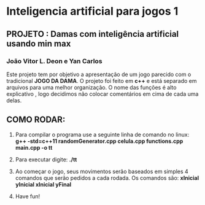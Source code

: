 # Inteligencia artificial para jogos 1

## PROJETO : Damas com inteligência artificial usando min max

### João Vitor L. Deon e Yan Carlos


Este projeto tem por objetivo a apresentação de um jogo parecido com o tradicional **JOGO DA DAMA**.
O projeto foi feito em **c++** e está separado em arquivos para uma melhor organização.
O nome das funções é alto explicativo , logo decidimos não colocar comentários em cima de cada uma delas.

## COMO RODAR:

1) Para compilar o programa use a seguinte linha de comando no linux:
**g++ -std=c++11 randomGenerator.cpp celula.cpp functions.cpp main.cpp -o tt**

2) Para executar digite:
**./tt**

3) Ao começar o jogo, seus movimentos serão baseados em simples 4 comandos que serão pedidos a cada rodada.
Os comandos são:
**xInicial yInicial xInicial yFinal**


4) Have fun!
